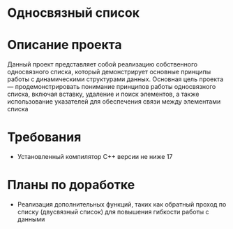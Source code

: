 # Односвязный список

# Описание проекта
Данный проект представляет собой реализацию собственного односвязного списка, который демонстрирует основные принципы работы с динамическими структурами данных. Основная цель проекта — продемонстрировать понимание принципов работы односвязного списка, включая вставку, удаление и поиск элементов, а также использование указателей для обеспечения связи между элементами списка

# Требования
- Установленный компилятор C++ версии не ниже 17

# Планы по доработке
- Реализация дополнительных функций, таких как обратный проход по списку (двусвязный список) для повышения гибкости работы с данными